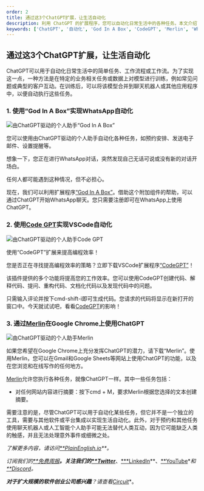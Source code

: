 ```yaml
---
order: 2
title: 通过这3个ChatGPT扩展，让生活自动化
description: 利用 ChatGPT 的扩展程序，您可以自动化日常生活中的各种任务。本文介绍了三个 ChatGPT 扩展：通过 "God In A Box" 在 WhatsApp 上实现自动化、通过 "CodeGPT" 在 VSCode 上实现自动化，以及通过 "Merlin" 在 Google Chrome 上使用 ChatGPT。了解如何提高生产力和解放潜力！
keywords: ['ChatGPT', '自动化', 'God In A Box', 'CodeGPT', 'Merlin', 'WhatsApp', 'VSCode', 'Google Chrome', '生产力', 'AI', '扩展程序', '自动化任务']
---
```


## **通过这3个ChatGPT扩展，让生活自动化**

ChatGPT可以用于自动化日常生活中的简单任务、工作流程或工作流。为了实现这一点，一种方法是在特定的业务相关任务或数据上对模型进行训练，例如常见问题或典型的客户互动。在训练后，可以将该模型合并到聊天机器人或其他应用程序中，以便自动执行这些任务。

### **1. 使用“God In A Box”实现WhatsApp自动化**

![由ChatGPT驱动的个人助手“God In A Box”](https://cdn-images-1.medium.com/max/2000/1*VWcNS5ls3XlaqBJFhCrofw.png)

您可以使用由ChatGPT驱动的个人助手自动化各种任务，如预约安排、发送电子邮件、设置提醒等。

想象一下，您正在进行WhatsApp对话，突然发现自己无话可说或没有新的对话开场白。

任何人都可能遇到这种情况，但不必担心。

现在，我们可以利用扩展程序[“God In A Box”](https://godinabox.co/)。借助这个附加组件的帮助，可以通过ChatGPT开始WhatsApp聊天。您只需要注册即可在WhatsApp上使用ChatGPT。

### **2. 使用[Code GPT](https://github.com/timkmecl/codegpt)实现VSCode自动化**

![由ChatGPT驱动的个人助手Code GPT](https://cdn-images-1.medium.com/max/2000/1*emyUpfcIPFrl7agcWWa8vw.png)

使用“CodeGPT”扩展来提高编程效率！

您是否正在寻找提高编程效率的策略？立即下载VSCode扩展程序[“CodeGPT”](https://github.com/timkmecl/codegpt)！

该插件提供的多个功能将提高您的工作效率。您可以使用CodeGPT创建代码、解释代码、提问、重构代码、文档化代码以及发现代码中的问题。

只需输入评论并按下cmd-shift-i即可生成代码。您请求的代码将显示在新打开的窗口中。今天就试试吧，看看[CodeGPT](https://github.com/timkmecl/codegpt)的影响！

### **3. 通过[Merlin](https://merlin.foyer.work/onboarding/)在Google Chrome上使用ChatGPT**

![由ChatGPT驱动的个人助手Merlin](https://cdn-images-1.medium.com/max/2000/1*CqUNnKYdwZxOQCBU7HBOAQ.gif)

如果您希望在Google Chrome上充分发挥ChatGPT的潜力，请下载“Merlin”。使用Merlin，您可以在Gmail和Google Sheets等网站上使用ChatGPT的功能，以及在您浏览和在线写作的任何地方。

[Merlin](https://merlin.foyer.work/onboarding/)允许您执行各种任务，就像ChatGPT一样。其中一些任务包括：

- 对任何网站内容进行摘要：按下cmd + M，要求Merlin根据您选择的文本创建摘要。

需要注意的是，尽管ChatGPT可以用于自动化某些任务，但它并不是一个独立的工具，需要与其他软件或平台集成以实现生活自动化。此外，对于预约和其他任务使用聊天机器人或人工智能个人助手可能无法替代人类互动，因为它可能缺乏人类的触感，并且无法处理意外事件或细微之处。

*了解更多内容，请访问[**PlainEnglish.io](https://plainenglish.io/)**。*

*订阅我们的[**免费周报](http://newsletter.plainenglish.io/)**。关注我们的[**Twitter](https://twitter.com/inPlainEngHQ)***、[***LinkedIn](https://www.linkedin.com/company/inplainenglish/)**、[**YouTube](https://www.youtube.com/channel/UCtipWUghju290NWcn8jhyAw)**和[**Discord](https://discord.gg/GtDtUAvyhW)。*

***对于扩大规模的软件创业公司感兴趣**？请查看[Circuit](https://circuit.ooo?utm=publication-post-cta)**。


